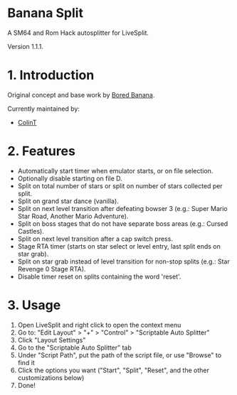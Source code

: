 # Banana Split
A SM64 and Rom Hack autosplitter for LiveSplit.

Version 1.1.1.

# 1. Introduction
Original concept and base work by [Bored Banana](https://twitch.tv/bored_banana).

Currently maintained by:
 - [ColinT](https://github.com/ColinT)

# 2. Features
 - Automatically start timer when emulator starts, or on file selection.
 - Optionally disable starting on file D.
 - Split on total number of stars or split on number of stars collected per split.
 - Split on grand star dance (vanilla).
 - Split on next level transition after defeating bowser 3 (e.g.: Super Mario Star Road, Another Mario Adventure).
 - Split on boss stages that do not have separate boss areas (e.g.: Cursed Castles).
 - Split on next level transition after a cap switch press.
 - Stage RTA timer (starts on star select or level entry, last split ends on star grab).
 - Split on star grab instead of level transition for non-stop splits (e.g.: Star Revenge 0 Stage RTA).
 - Disable timer reset on splits containing the word 'reset'.

# 3. Usage

1. Open LiveSplit and right click to open the context menu
2. Go to: "Edit Layout" > "+" > "Control" > "Scriptable Auto Splitter"
3. Click "Layout Settings"
4. Go to the "Scriptable Auto Splitter" tab
5. Under "Script Path", put the path of the script file, or use "Browse" to find it
6. Click the options you want ("Start", "Split", "Reset", and the other customizations below)
7. Done!
